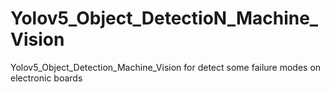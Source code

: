 # Yolov5_Object_DetectioN_Machine_Vision
Yolov5_Object_Detection_Machine_Vision for detect some failure modes on electronic boards
